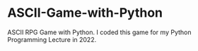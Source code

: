 # ASCII-Game-with-Python
 
 ASCII RPG Game with Python. I coded this game for my Python Programming Lecture in 2022.
